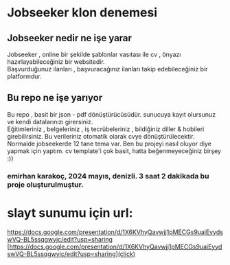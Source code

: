 # Jobseeker klon denemesi

## Jobseeker nedir ne işe yarar
Jobseeker , online bir şekilde şablonlar vasıtası ile cv , önyazı hazırlayabileceğiniz bir websitedir. <br/> Başvurduğunuz ilanları , başvuracağınız ilanları takip edebileceğiniz bir platformdur.

## Bu repo ne işe yarıyor
Bu repo , basit bir json - pdf dönüştürücüsüdür. sunucuya kayıt olursunuz ve kendi datalarınızı girersiniz.<br/> Eğitimleriniz , belgeleriniz , iş tecrübeleriniz , bildiğiniz diller & hobileri girebilirsiniz. Bu verileriniz otomatik olarak cvye dönüştürülecektir.
<br/>Normalde jobseekerde 12 tane tema var. Ben bu projeyi nasıl oluyor diye yapmak için yaptım. cv template'i çok basit, hatta beğenmeyeceğiniz birşey :))

### emirhan karakoç, 2024 mayıs, denizli. 3 saat 2 dakikada bu proje oluşturulmuştur.

# slayt sunumu için url:
https://docs.google.com/presentation/d/1X6KVhyQavwjj1pMECGs9uaiEyydswVQ-BL5ssqgwyjc/edit?usp=sharing
[https://docs.google.com/presentation/d/1X6KVhyQavwjj1pMECGs9uaiEyydswVQ-BL5ssqgwyjc/edit?usp=sharing](click)
